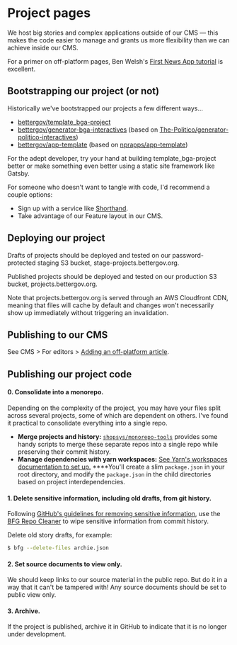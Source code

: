 # Project pages

We host big stories and complex applications outside of our CMS — this makes the code easier to manage and grants us more flexibility than we can achieve inside our CMS.

For a primer on off-platform pages, Ben Welsh's [First News App tutorial](https://first-news-app.readthedocs.io/en/latest/) is excellent.

## Bootstrapping our project \(or not\)

Historically we've bootstrapped our projects a few different ways...

* [bettergov/template\_bga-project](https://github.com/bettergov/template_bga-project)
* [bettergov/generator-bga-interactives](https://github.com/bettergov/generator-bga-interactives) \(based on [The-Politico/generator-politico-interactives](https://github.com/The-Politico/generator-politico-interactives)\)
* [bettergov/app-template](https://github.com/bettergov/app-template) \(based on [nprapps/app-template](https://github.com/nprapps/app-template)\)

For the adept developer, try your hand at building template\_bga-project better or make something even better using a static site framework like Gatsby.

For someone who doesn't want to tangle with code, I'd recommend a couple options:

* Sign up with a service like [Shorthand](https://shorthand.com).
* Take advantage of our Feature layout in our CMS.

## Deploying our project

Drafts of projects should be deployed and tested on our password-protected staging S3 bucket, stage-projects.bettergov.org.

Published projects should be deployed and tested on our production S3 bucket, projects.bettergov.org.

Note that projects.bettergov.org is served through an AWS Cloudfront CDN, meaning that files will cache by default and changes won't necessarily show up immediately without triggering an invalidation.

## Publishing to our CMS

See CMS &gt; For editors &gt; [Adding an off-platform article](cms/for-editors.md#adding-an-off-platform-article).

## Publishing our project code

#### **0. Consolidate into a monorepo.**

Depending on the complexity of the project, you may have your files split across several projects, some of which are dependent on others. I've found it practical to consolidate everything into a single repo.

* **Merge projects and history:** [`shopsys/monorepo-tools`](https://github.com/shopsys/monorepo-tools) provides some handy scripts to merge these separate repos into a single repo while preserving their commit history. 
* **Manage dependencies with yarn workspaces:** [See Yarn's workspaces documentation to set up.](https://yarnpkg.com/lang/en/docs/workspaces/) ****You'll create a slim `package.json` in your root directory, and modify the `package.json` in the child directories based on project interdependencies.

#### 1. Delete sensitive information, including old drafts, from git history. 

Following [GitHub's guidelines for removing sensitive information](https://help.github.com/en/articles/removing-sensitive-data-from-a-repository), use the [BFG Repo Cleaner](https://rtyley.github.io/bfg-repo-cleaner/) to wipe sensitive information from commit history.

Delete old story drafts, for example:

```bash
$ bfg --delete-files archie.json
```

#### 2. Set source documents to view only.

We should keep links to our source material in the public repo. But do it in a way that it can't be tampered with! Any source documents should be set to public view only.

#### 3. Archive.

If the project is published, archive it in GitHub to indicate that it is no longer under development.


